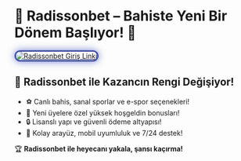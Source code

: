 <h1>🎯 Radissonbet – Bahiste Yeni Bir Dönem Başlıyor! 🌟</h1>

<a href="https://cutt.ly/Radison2025-giris" title="Radissonbet Güncel Giriş">
  <img src="https://i.ibb.co/BtMhhf6/g-venligiris.jpg" alt="Radissonbet Giriş Linki" style="max-width: 100%; border: 3px solid #3f51b5; border-radius: 14px; box-shadow: 0px 0px 15px rgba(63, 81, 181, 0.7);">
</a>

<h2>📢 Radissonbet ile Kazancın Rengi Değişiyor!</h2>
<ul>
  <li>⚽ Canlı bahis, sanal sporlar ve e-spor seçenekleri!</li>
  <li>🎁 Yeni üyelere özel yüksek hoşgeldin bonusları!</li>
  <li>🔒 Lisanslı yapı ve güvenli ödeme altyapısı!</li>
  <li>🧠 Kolay arayüz, mobil uyumluluk ve 7/24 destek!</li>
</ul>

<p>🏆 <strong>Radissonbet ile heyecanı yakala, şansı kaçırma!</strong></p>

<meta name="description" content="Radissonbet 2025 giriş adresi burada! Bonuslar, canlı bahisler ve yüksek oranlarla Radisson dünyasına şimdi katıl!">

